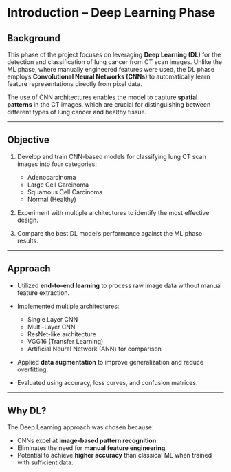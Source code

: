 # **Introduction – Deep Learning Phase**

## **Background**

This phase of the project focuses on leveraging **Deep Learning (DL)** for the detection and classification of lung cancer from CT scan images.
Unlike the ML phase, where manually engineered features were used, the DL phase employs **Convolutional Neural Networks (CNNs)** to automatically learn feature representations directly from pixel data.

The use of CNN architectures enables the model to capture **spatial patterns** in the CT images, which are crucial for distinguishing between different types of lung cancer and healthy tissue.

---

## **Objective**

1. Develop and train CNN-based models for classifying lung CT scan images into four categories:

   * Adenocarcinoma
   * Large Cell Carcinoma
   * Squamous Cell Carcinoma
   * Normal (Healthy)
2. Experiment with multiple architectures to identify the most effective design.
3. Compare the best DL model’s performance against the ML phase results.

---

## **Approach**

* Utilized **end-to-end learning** to process raw image data without manual feature extraction.
* Implemented multiple architectures:

  * Single Layer CNN
  * Multi-Layer CNN
  * ResNet-like architecture
  * VGG16 (Transfer Learning)
  * Artificial Neural Network (ANN) for comparison
* Applied **data augmentation** to improve generalization and reduce overfitting.
* Evaluated using accuracy, loss curves, and confusion matrices.

---

## **Why DL?**

The Deep Learning approach was chosen because:

* CNNs excel at **image-based pattern recognition**.
* Eliminates the need for **manual feature engineering**.
* Potential to achieve **higher accuracy** than classical ML when trained with sufficient data.